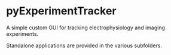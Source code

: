 # pyExperimentTracker
A simple custom GUI for tracking electrophysiology and imaging experiments.

Standalone applications are provided in the various subfolders.
